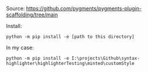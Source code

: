 Source:
https://github.com/pygments/pygments-plugin-scaffolding/tree/main

Install:
```
python -m pip install -e [path to this directory]
```

In my case:
```
python -m pip install -e I:\projects\Github\syntax-highlighter\highlighterTesting\minted\customStyle
```